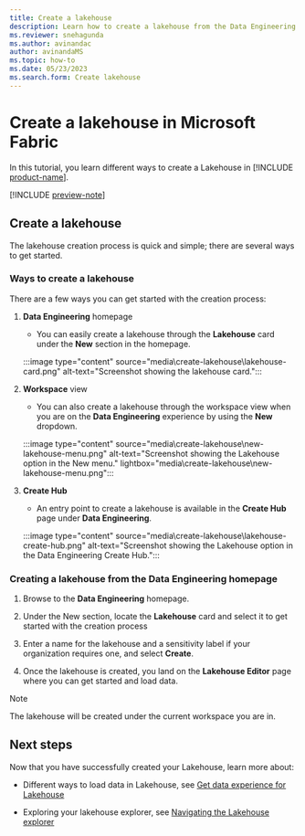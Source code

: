 ```yaml
---
title: Create a lakehouse
description: Learn how to create a lakehouse from the Data Engineering homepage, the Workspace view, or the Create hub.
ms.reviewer: snehagunda
ms.author: avinandac
author: avinandaMS
ms.topic: how-to
ms.date: 05/23/2023
ms.search.form: Create lakehouse
---
```


# Create a lakehouse in Microsoft Fabric

In this tutorial, you learn different ways to create a Lakehouse in [!INCLUDE [product-name](../includes/product-name.md)].

[!INCLUDE [preview-note](../includes/preview-note.md)]

## Create a lakehouse

The lakehouse creation process is quick and simple; there are several ways to get started.

### Ways to create a lakehouse

There are a few ways you can get started with the creation process:

1. **Data Engineering** homepage

   - You can easily create a lakehouse through the **Lakehouse** card under the **New** section in the homepage.

   :::image type="content" source="media\create-lakehouse\lakehouse-card.png" alt-text="Screenshot showing the lakehouse card.":::

1. **Workspace** view

   - You can also create a lakehouse through the workspace view when you are on the **Data Engineering** experience by using the **New** dropdown.

   :::image type="content" source="media\create-lakehouse\new-lakehouse-menu.png" alt-text="Screenshot showing the Lakehouse option in the New menu." lightbox="media\create-lakehouse\new-lakehouse-menu.png":::

1. **Create Hub**

   - An entry point to create a lakehouse is available in the **Create Hub** page under **Data Engineering**.

   :::image type="content" source="media\create-lakehouse\lakehouse-create-hub.png" alt-text="Screenshot showing the Lakehouse option in the Data Engineering Create Hub.":::

### Creating a lakehouse from the Data Engineering homepage

1. Browse to the **Data Engineering** homepage.

1. Under the New section, locate the **Lakehouse** card and select it to get started with the creation process

1. Enter a name for the lakehouse and a sensitivity label if your organization requires one, and select **Create**.

1. Once the lakehouse is created, you land on the **Lakehouse Editor** page where you can get started and load data.

> [!NOTE]
> The lakehouse will be created under the current workspace you are in.

## Next steps

Now that you have successfully created your Lakehouse, learn more about:

- Different ways to load data in Lakehouse, see [Get data experience for Lakehouse](load-data-lakehouse.md)

- Exploring your lakehouse explorer, see [Navigating the Lakehouse explorer](navigate-lakehouse-explorer.md)
